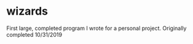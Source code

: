# wizards
First large, completed program I wrote for a personal project. Originally completed 10/31/2019
